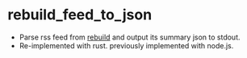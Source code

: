 # rebuild_feed_to_json

- Parse rss feed from [rebuild](http://rebuild.fm/) and output its summary json to stdout.
- Re-implemented with rust. previously implemented with node.js.
